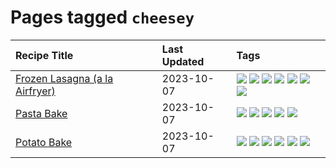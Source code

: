 # Pages tagged `cheesey`

|Recipe Title|Last Updated|Tags
|:---|:---|:---|
|[Frozen Lasagna (a la Airfryer)](../recipes/lasagnaairfryer.md)|2023-10-07|[![](https://img.shields.io/badge/tag-airfryer-1754e4)](../tags/airfryer.md) [![](https://img.shields.io/badge/tag-cheesey-208450)](../tags/cheesey.md) [![](https://img.shields.io/badge/tag-easy-062ab)](../tags/easy.md) [![](https://img.shields.io/badge/tag-italian-517a72)](../tags/italian.md) [![](https://img.shields.io/badge/tag-mine-8f457a)](../tags/mine.md) [![](https://img.shields.io/badge/tag-pasta-e5c1d4)](../tags/pasta.md) [![](https://img.shields.io/badge/tag-reheating-e4f90)](../tags/reheating.md)|
|[Pasta Bake](../recipes/pastabake.md)|2023-10-07|[![](https://img.shields.io/badge/tag-baked-1433c8)](../tags/baked.md) [![](https://img.shields.io/badge/tag-beef-f6b493)](../tags/beef.md) [![](https://img.shields.io/badge/tag-cheesey-208450)](../tags/cheesey.md) [![](https://img.shields.io/badge/tag-pasta-e5c1d4)](../tags/pasta.md) [![](https://img.shields.io/badge/tag-sides-d4602a)](../tags/sides.md)|
|[Potato Bake](../recipes/potatobake.md)|2023-10-07|[![](https://img.shields.io/badge/tag-baked-1433c8)](../tags/baked.md) [![](https://img.shields.io/badge/tag-cheesey-208450)](../tags/cheesey.md) [![](https://img.shields.io/badge/tag-dairy-f1d19f)](../tags/dairy.md) [![](https://img.shields.io/badge/tag-potato-5d33f3)](../tags/potato.md) [![](https://img.shields.io/badge/tag-savoury-cb29b)](../tags/savoury.md) [![](https://img.shields.io/badge/tag-sides-d4602a)](../tags/sides.md)|